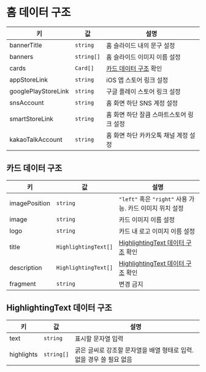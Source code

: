 # 홈 데이터 구조

|키                 |값         |설명                                      |
|---                |---        |---                                       |
|bannerTitle        |`string`   |홈 슬라이드 내의 문구 설정                |
|banners            |`string[]` |홈 슬라이드 이미지 이름 설정              |
|cards              |`Card[]`   |[카드 데이터 구조](#카드-데이터-구조) 확인|
|appStoreLink       |`string`   |iOS 앱 스토어 링크 설정                   |
|googlePlayStoreLink|`string`   |구글 플레이 스토어 링크 설정              |
|snsAccount         |`string`   |홈 화면 하단 SNS 계정 설정                |
|smartStoreLink     |`string`   |홈 화면 하단 잘큼 스마트스토어 링크 설정  |
|kakaoTalkAccount   |`string`   |홈 화면 하단 카카오톡 채널 계정 설정      |

## 카드 데이터 구조

|키            |값                    |설명                                                                 |
|---           |---                   |---                                                                  |
|imagePosition |`string`              |`"left"` 혹은 `"right"` 사용 가능. 카드 이미지 위치 설정             |
|image         |`string`              |카드 이미지 이름 설정                                                |
|logo          |`string`              |카드 내 로고 이미지 이름 설정                                        |
|title         |`HighlightingText[]`  |[HighlightingText 데이터 구조](#HighlightingText-데이터-구조) 확인   |
|description   |`HighlightingText[]`  |[HighlightingText 데이터 구조](#HighlightingText-데이터-구조) 확인   |
|fragment      |`string`              |변경 금지                                                            |

## HighlightingText 데이터 구조

|키         |값         |설명                                                                |
|---        |---        |---                                                                 |
|text       |`string`   |표시할 문자열 입력                                                  |
|highlights |`string[]` |굵은 글씨로 강조할 문자열을 배열 형태로 입력. 없을 경우 쓸 필요 없음|
